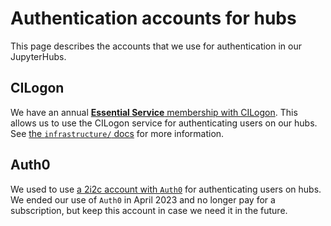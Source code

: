 # Authentication accounts for hubs

This page describes the accounts that we use for authentication in our JupyterHubs.

## CILogon

We have an annual [**Essential Service** membership with CILogon](https://www.cilogon.org/subscribe).
This allows us to use the CILogon service for authenticating users on our hubs.
See [the `infrastructure/` docs](infra:hub-deployment-guide/configure-auth/cilogon) for more information.

## Auth0

We used to use [a 2i2c account with `Auth0`](https://manage.auth0.com/dashboard/us/2i2c/) for authenticating users on hubs.
We ended our use of `Auth0` in April 2023 and no longer pay for a subscription, but keep this account in case we need it in the future.
